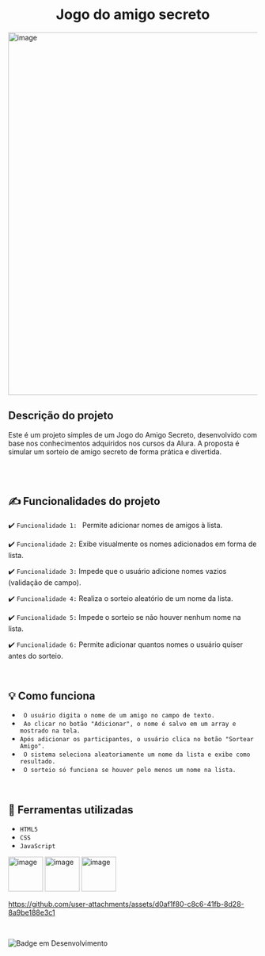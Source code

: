 <h1 align="center"> Jogo do amigo secreto </h1>

<img width="1051" height="732" alt="image" src="https://github.com/user-attachments/assets/31a408d7-ae53-4167-939a-842d0a4520a8" />


<h2>Descrição do projeto</h2>
Este é um projeto simples de um Jogo do Amigo Secreto, desenvolvido com base nos conhecimentos adquiridos nos cursos da Alura.
A proposta é simular um sorteio de amigo secreto de forma prática e divertida.

<br><br>

## ✍️ Funcionalidades do projeto

:heavy_check_mark: `Funcionalidade 1: ` Permite adicionar nomes de amigos à lista.

:heavy_check_mark: `Funcionalidade 2:` Exibe visualmente os nomes adicionados em forma de lista.

:heavy_check_mark: `Funcionalidade 3:` Impede que o usuário adicione nomes vazios (validação de campo).

:heavy_check_mark: `Funcionalidade 4:` Realiza o sorteio aleatório de um nome da lista.

:heavy_check_mark: `Funcionalidade 5:` Impede o sorteio se não houver nenhum nome na lista.

:heavy_check_mark: `Funcionalidade 6:` Permite adicionar quantos nomes o usuário quiser antes do sorteio.

<br>

## 💡 Como funciona

- `` O usuário digita o nome de um amigo no campo de texto.``
- `` Ao clicar no botão "Adicionar", o nome é salvo em um array e mostrado na tela.``
- ``Após adicionar os participantes, o usuário clica no botão "Sortear Amigo".``
- `` O sistema seleciona aleatoriamente um nome da lista e exibe como resultado.``
- `` O sorteio só funciona se houver pelo menos um nome na lista.``
  
 <br>

## 🔨 Ferramentas utilizadas

- ``HTML5``  
- ``CSS``
- ``JavaScript``
  
<img width="70" height="70" alt="image" src="https://github.com/user-attachments/assets/aa7b9b1f-f3ea-42e6-ae77-823e1f8a82c0" />
<img width="70" height="70" alt="image" src="https://github.com/user-attachments/assets/b4f1dd08-87c0-4f73-8978-2b71e962d9de" />
<img width="70" height="70" alt="image" src="https://github.com/user-attachments/assets/b1a858a5-12f5-415a-87f4-25c410f09136" />

<br>

https://github.com/user-attachments/assets/d0af1f80-c8c6-41fb-8d28-8a9be188e3c1

<br>

![Badge em Desenvolvimento](http://img.shields.io/static/v1?label=STATUS&message=EM%20DESENVOLVIMENTO&color=GREEN&style=for-the-badge)






